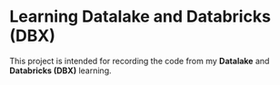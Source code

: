 # Learning Datalake and Databricks (DBX)

This project is intended for recording the code from my **Datalake** and **Databricks (DBX)** learning. 